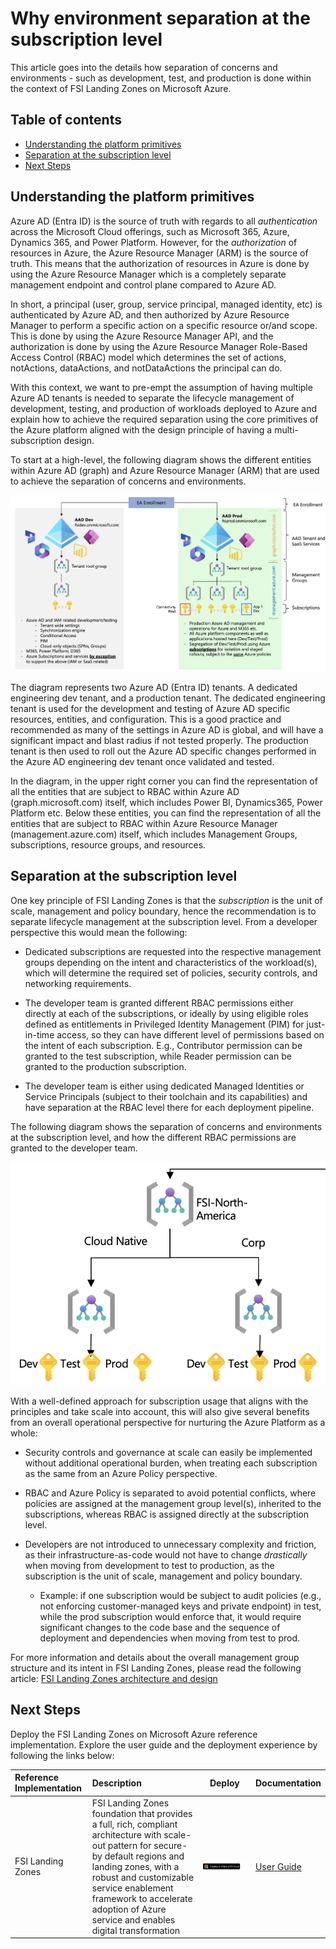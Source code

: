 # Why environment separation at the subscription level

This article goes into the details how separation of concerns and environments - such as development, test, and production is done within the context of FSI Landing Zones on Microsoft Azure. 

## Table of contents

* [Understanding the platform primitives](#understanding-the-platform-primitives)
* [Separation at the subscription level](#separation-at-the-subscription-level)
* [Next Steps](#next-steps)

## Understanding the platform primitives

Azure AD (Entra ID) is the source of truth with regards to all *authentication* across the Microsoft Cloud offerings, such as Microsoft 365, Azure, Dynamics 365, and Power Platform. However, for the *authorization* of resources in Azure, the Azure Resource Manager (ARM) is the source of truth. This means that the authorization of resources in Azure is done by using the Azure Resource Manager which is a completely separate management endpoint and control plane compared to Azure AD.

In short, a principal (user, group, service principal, managed identity, etc) is authenticated by Azure AD, and then authorized by Azure Resource Manager to perform a specific action on a specific resource or/and scope. This is done by using the Azure Resource Manager API, and the authorization is done by using the Azure Resource Manager Role-Based Access Control (RBAC) model which determines the set of actions, notActions, dataActions, and notDataActions the principal can do.

With this context, we want to pre-empt the assumption of having multiple Azure AD tenants is needed to separate the lifecycle management of development, testing, and production of workloads deployed to Azure and explain how to achieve the required separation using the core primitives of the Azure platform aligned with the design principle of having a multi-subscription design.

To start at a high-level, the following diagram shows the different entities within Azure AD (graph) and Azure Resource Manager (ARM) that are used to achieve the separation of concerns and environments.

![AAD and ARM entities](./aadtenants.png)

The diagram represents two Azure AD (Entra ID) tenants. A dedicated engineering dev tenant, and a production tenant. The dedicated engineering tenant is used for the development and testing of Azure AD specific resources, entities, and configuration. This is a good practice and recommended as many of the settings in Azure AD is global, and will have a significant impact and blast radius if not tested properly. The production tenant is then used to roll out the Azure AD specific changes performed in the Azure AD engineering dev tenant once validated and tested.

In the diagram, in the upper right corner you can find the representation of all the entities that are subject to RBAC within Azure AD (graph.microsoft.com) itself, which includes Power BI, Dynamics365, Power Platform etc. Below these entities, you can find the representation of all the entities that are subject to RBAC within Azure Resource Manager (management.azure.com) itself, which includes Management Groups, subscriptions, resource groups, and resources.

## Separation at the subscription level

One key principle of FSI Landing Zones is that the *subscription* is the unit of scale, management and policy boundary, hence the recommendation is to separate lifecycle management at the subscription level. From a developer perspective this would mean the following:

* Dedicated subscriptions are requested into the respective management groups depending on the intent and characteristics of the workload(s), which will determine the required set of policies, security controls, and networking requirements.

* The developer team is granted different RBAC permissions either directly at each of the subscriptions, or ideally by using eligible roles defined as entitlements in Privileged Identity Management (PIM) for just-in-time access, so they can have different level of permissions based on the intent of each subscription. E.g., Contributor permission can be granted to the test subscription, while Reader permission can be granted to the production subscription.

* The developer team is either using dedicated Managed Identities or Service Principals (subject to their toolchain and its capabilities) and have separation at the RBAC level there for each deployment pipeline.

The following diagram shows the separation of concerns and environments at the subscription level, and how the different RBAC permissions are granted to the developer team.

![Separated subscriptions](./environments.png)

With a well-defined approach for subscription usage that aligns with the principles and take scale into account, this will also give several benefits from an overall operational perspective for nurturing the Azure Platform as a whole:

* Security controls and governance at scale can easily be implemented without additional operational burden, when treating each subscription as the same from an Azure Policy perspective.

* RBAC and Azure Policy is separated to avoid potential conflicts, where policies are assigned at the management group level(s), inherited to the subscriptions, whereas RBAC is assigned directly at the subscription level.

* Developers are not introduced to unnecessary complexity and friction, as their infrastructure-as-code would not have to change *drastically* when moving from development to test to production, as the subscription is the unit of scale, management and policy boundary.
    * Example: if one subscription would be subject to audit policies (e.g., not enforcing customer-managed keys and private endpoint) in test, while the prod subscription would enforce that, it would require significant changes to the code base and the sequence of deployment and dependencies when moving from test to prod.

For more information and details about the overall management group structure and its intent in FSI Landing Zones, please read the following article: [FSI Landing Zones architecture and design](./architectureAndDesign.md)

## Next Steps

Deploy the FSI Landing Zones on Microsoft Azure reference implementation. Explore the user guide and the deployment experience by following the links below:

| Reference Implementation | Description | Deploy | Documentation
|:----------------------|:------------|--------|--------------|
| FSI Landing Zones | FSI Landing Zones foundation that provides a full, rich, compliant architecture with scale-out pattern for secure-by default regions and landing zones, with a robust and customizable service enablement framework to accelerate adoption of Azure service and enables digital transformation |[![Deploy To Microsoft Cloud](../../docs/deploytomicrosoftcloud.svg)](https://aka.ms/fsilz) | [User Guide](../referenceImplementation/readme.md)
